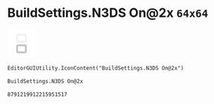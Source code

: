 # BuildSettings.N3DS On@2x `64x64`
<img src="/img/BuildSettings.N3DS%20On@2x.png" width=64 height=64>

``` CSharp
EditorGUIUtility.IconContent("BuildSettings.N3DS On@2x")
```
```
BuildSettings.N3DS On@2x
```
```
8791219912215951517
```
